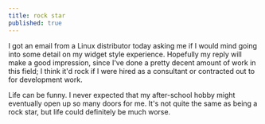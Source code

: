 ```yaml
---
title: rock star
published: true
---
```


I got an email from a Linux distributor today asking me if I would mind
going into some detail on my widget style experience. Hopefully my reply
will make a good impression, since I've done a pretty decent amount of
work in this field; I think it'd rock if I were hired as a consultant or
contracted out to for development work.

Life can be funny. I never expected that my after-school hobby might
eventually open up so many doors for me. It's not quite the same as
being a rock star, but life could definitely be much worse.
